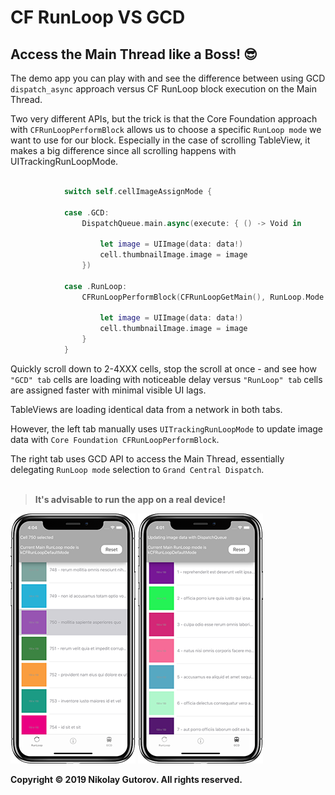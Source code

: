 # CF RunLoop  VS  GCD

## Access the Main Thread like a Boss! :sunglasses:

The demo app you can play with and see the difference between using GCD `dispatch_async` approach versus CF RunLoop block execution on the Main Thread.

Two very different APIs, but the trick is that the Core Foundation approach with `CFRunLoopPerformBlock` allows us to choose a specific `RunLoop mode` we want to use for our block. Especially in the case of scrolling TableView, it makes a big difference since all scrolling happens with UITrackingRunLoopMode.


```swift

            switch self.cellImageAssignMode {
                
            case .GCD:
                DispatchQueue.main.async(execute: { () -> Void in
                    
                    let image = UIImage(data: data!)
                    cell.thumbnailImage.image = image
                })
                
            case .RunLoop:
                CFRunLoopPerformBlock(CFRunLoopGetMain(), RunLoop.Mode.tracking as CFTypeRef) {
                    
                    let image = UIImage(data: data!)
                    cell.thumbnailImage.image = image
                }
            }
```


Quickly scroll down to 2-4XXX cells, stop the scroll at once - and see how `"GCD" tab` cells are loading with noticeable delay versus `"RunLoop" tab` cells are assigned faster with minimal visible UI lags.

TableViews are loading identical data from a network in both tabs.

However, the left tab manually uses `UITrackingRunLoopMode` to update image data with `Core Foundation CFRunLoopPerformBlock`.

The right tab uses GCD API to access the Main Thread, essentially delegating `RunLoop mode` selection to `Grand Central Dispatch`.
<br>
<br>
> **It's advisable to run the app on a real device!**

![ScreenShot_01](https://github.com/ngutorov/RunLoop-GCD/blob/master/Demo/ScreenShot_01.PNG)
![ScreenShot_02](https://github.com/ngutorov/RunLoop-GCD/blob/master/Demo/ScreenShot_02.PNG)

**Copyright © 2019 Nikolay Gutorov. All rights reserved.**
